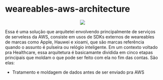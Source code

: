 # weareables-aws-architecture

<div align="center">
<img src="https://github.com/arthurmeirelessm/weareables-aws-architecture/assets/78212769/d127ff84-3c9e-4d4d-93ca-2179ca90e47d"
" />
</div>

Essa é uma solução que arquitetei envolvendo principalmente de serviços de serveless da AWS, consiste em usos de SDKs externos de weareables de marcas como Apple, Hauwei e xioami, que são marcas referência quando o assunto é pulseira ou relógio inteligente. Em um contexto voltado pra Healthcare, essa arquitetura é basicamante dividida em cinco etapas principais que moldam o que pode ser feito com ela no fim das contas. São elas: 

* Tratamento e moldagem de dados antes de ser enviado pra AWS
